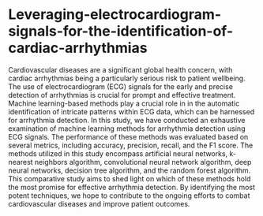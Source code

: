 # Leveraging-electrocardiogram-signals-for-the-identification-of-cardiac-arrhythmias
  Cardiovascular diseases are a significant global health concern, with cardiac arrhythmias being a particularly serious risk to patient wellbeing. The use of electrocardiogram (ECG) signals for the early and precise detection of arrhythmias is crucial for prompt and effective treatment. Machine learning-based methods play a crucial role in in the automatic identification of intricate patterns within ECG data, which can be harnessed for arrhythmia detection.
In this study, we have conducted an exhaustive examination of machine learning methods for arrhythmia detection using ECG signals. The performance of these methods was evaluated based on several metrics, including accuracy, precision, recall, and the F1 score. The methods utilized in this study encompass artificial neural networks, k-nearest neighbors algorithm, convolutional neural network algorithm, deep neural networks, decision tree algorithm, and the random forest algorithm.
This comparative study aims to shed light on which of these methods hold the most promise for effective arrhythmia detection. By identifying the most potent techniques, we hope to contribute to the ongoing efforts to combat cardiovascular diseases and improve patient outcomes.


